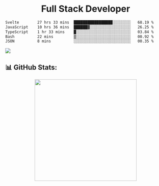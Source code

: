   <h1 align="center" font="bold">
Full Stack Developer 
</h1>

 <!--START_SECTION:waka-->

```txt
Svelte        27 hrs 33 mins  █████████████████░░░░░░░░   68.19 %
JavaScript    10 hrs 36 mins  ██████▓░░░░░░░░░░░░░░░░░░   26.25 %
TypeScript    1 hr 33 mins    █░░░░░░░░░░░░░░░░░░░░░░░░   03.84 %
Bash          22 mins         ▒░░░░░░░░░░░░░░░░░░░░░░░░   00.92 %
JSON          8 mins          ░░░░░░░░░░░░░░░░░░░░░░░░░   00.35 %
```

<!--END_SECTION:waka-->

  <p align="start">
   
<a href="https://linkedin.com/in/Abhishek">
<img src="https://skillicons.dev/icons?i=cpp,java,python,html,css,js,postgres,mongodb,linux,bash,git,github,react,express,nodejs,nextjs,gcp,docker,vscode,postman,powershell,githubactions,&theme=dark&perline=10" />
</a>
</p>



## 📊 GitHub Stats:

 <div align="center">

 <!-- github streak start -->

<img width=320 src="https://github-readme-streak-stats.herokuapp.com/?user=Abhishek9503&layout=compact"  />

<!-- github streak end -->
